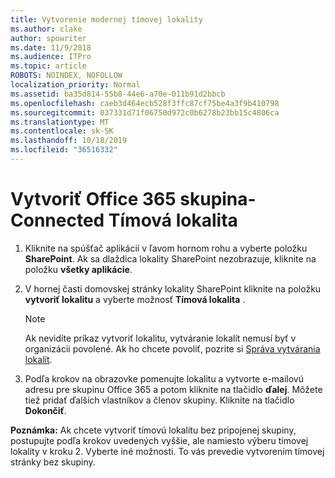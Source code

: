 ```yaml
---
title: Vytvorenie modernej tímovej lokality
ms.author: clake
author: spowriter
ms.date: 11/9/2018
ms.audience: ITPro
ms.topic: article
ROBOTS: NOINDEX, NOFOLLOW
localization_priority: Normal
ms.assetid: ba35d814-55b8-44e6-a70e-011b91d2bbcb
ms.openlocfilehash: caeb3d464ecb528f3ffc87cf75be4a3f9b410798
ms.sourcegitcommit: 037331d71f06750d972c0b6278b23bb15c4806ca
ms.translationtype: MT
ms.contentlocale: sk-SK
ms.lasthandoff: 10/18/2019
ms.locfileid: "36516332"
---
```

# <a name="create-an-office-365-group-connected-team-site"></a>Vytvoriť Office 365 skupina-Connected Tímová lokalita

1. Kliknite na spúšťač aplikácií v ľavom hornom rohu a vyberte položku **SharePoint**. Ak sa dlaždica lokality SharePoint nezobrazuje, kliknite na položku **všetky aplikácie**.
    
2. V hornej časti domovskej stránky lokality SharePoint kliknite na položku **vytvoriť lokalitu** a vyberte možnosť **Tímová lokalita** . 
    
    > [!NOTE]
    > Ak nevidíte príkaz vytvoriť lokalitu, vytváranie lokalít nemusí byť v organizácii povolené. Ak ho chcete povoliť, pozrite si [Správa vytvárania lokalít](https://go.microsoft.com/fwlink/?linkid=2009644). 
  
3. Podľa krokov na obrazovke pomenujte lokalitu a vytvorte e-mailovú adresu pre skupinu Office 365 a potom kliknite na tlačidlo **ďalej**. Môžete tiež pridať ďalších vlastníkov a členov skupiny. Kliknite na tlačidlo **Dokončiť**.
  
 **Poznámka:** Ak chcete vytvoriť tímovú lokalitu bez pripojenej skupiny, postupujte podľa krokov uvedených vyššie, ale namiesto výberu tímovej lokality v kroku 2. Vyberte iné možnosti. To vás prevedie vytvorením tímovej stránky bez skupiny. 
    

